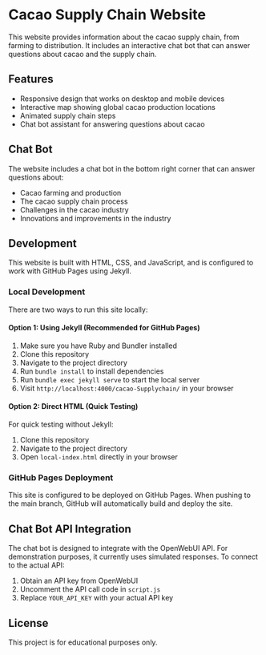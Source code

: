 # Cacao Supply Chain Website

This website provides information about the cacao supply chain, from farming to distribution. It includes an interactive chat bot that can answer questions about cacao and the supply chain.

## Features

- Responsive design that works on desktop and mobile devices
- Interactive map showing global cacao production locations
- Animated supply chain steps
- Chat bot assistant for answering questions about cacao

## Chat Bot

The website includes a chat bot in the bottom right corner that can answer questions about:
- Cacao farming and production
- The cacao supply chain process
- Challenges in the cacao industry
- Innovations and improvements in the industry

## Development

This website is built with HTML, CSS, and JavaScript, and is configured to work with GitHub Pages using Jekyll.

### Local Development

There are two ways to run this site locally:

#### Option 1: Using Jekyll (Recommended for GitHub Pages)

1. Make sure you have Ruby and Bundler installed
2. Clone this repository
3. Navigate to the project directory
4. Run `bundle install` to install dependencies
5. Run `bundle exec jekyll serve` to start the local server
6. Visit `http://localhost:4000/cacao-Supplychain/` in your browser

#### Option 2: Direct HTML (Quick Testing)

For quick testing without Jekyll:

1. Clone this repository
2. Navigate to the project directory
3. Open `local-index.html` directly in your browser

### GitHub Pages Deployment

This site is configured to be deployed on GitHub Pages. When pushing to the main branch, GitHub will automatically build and deploy the site.

## Chat Bot API Integration

The chat bot is designed to integrate with the OpenWebUI API. For demonstration purposes, it currently uses simulated responses. To connect to the actual API:

1. Obtain an API key from OpenWebUI
2. Uncomment the API call code in `script.js`
3. Replace `YOUR_API_KEY` with your actual API key

## License

This project is for educational purposes only.
